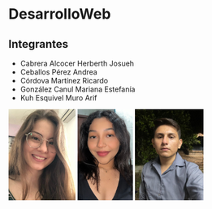 # DesarrolloWeb

## Integrantes

<ul>
  <li> Cabrera Alcocer Herberth Josueh  </li>
  <li>Ceballos Pérez Andrea </li>
  <li>Córdova Martínez Ricardo </li>
  <li>González Canul Mariana Estefanía </li>
  <li>Kuh Esquivel Muro Arif </li>
</ul>

<img src="/Images/Foto_Andrea.jpg" height="180"/> <img src="/Images/Foto_Mariana.jpg" height="180"/> <img src="/Images/Foto_Mauro.jpg" height="180"/>
